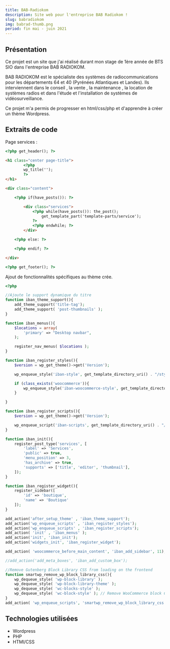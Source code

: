 ```yaml
---
title: BAB-Radiokom
description: Site web pour l'entreprise BAB Radiokom !
slug: babradiokom
img: babrad-thumb.png
period: fin mai - juin 2021
---
```


## Présentation

Ce projet est un site que j'ai réalisé durant mon stage de 1ère année de BTS SIO dans l'entreprise BAB RADIOKOM.

BAB RADIOKOM est le spécialiste des systèmes de radiocommunications pour les départements 64 et 40 (Pyrénées Atlantiques et Landes).
Ils interviennent dans le conseil , la vente , la maintenance , la location de systèmes radios et dans l'étude et l'installation de systèmes de vidéosurveillance.

Ce projet m'a permis de progresser en html/css/php et d'apprendre à créer un thème Wordpress.

## Extraits de code 

Page services :

```html
<?php get_header(); ?>

<h1 class="center page-title">
        <?php
        wp_title('');
        ?>
</h1>

<div class="content">

    <?php if(have_posts()): ?>

        <div class="services">
            <?php while(have_posts()): the_post();
                get_template_part('template-parts/service');
            ?>
            <?php endwhile; ?>
        </div>

    <?php else: ?>

    <?php endif; ?>

</div>

<?php get_footer(); ?>

```

Ajout de fonctionnalités spécifiques au thème crée.
```php
<?php 

//Ajoute le support dynamique du titre
function iban_theme_support(){
    add_theme_support('title-tag');
    add_theme_support( 'post-thumbnails' );    
}

function iban_menus(){
    $locations = array(
        'primary' => "Desktop navbar",
    );

    register_nav_menus( $locations );
}

function iban_register_styles(){
    $version = wp_get_theme()->get('Version');

    wp_enqueue_style('iban-style', get_template_directory_uri() . "/style.css" , array() , 1.0, 'all');

    if (class_exists('woocommerce')){
        wp_enqueue_style('iban-woocommerce-style', get_template_directory_uri().'/assets/css/woocommerce.css', array('woocommerce-general'));
    }

}

function iban_register_scripts(){
    $version = wp_get_theme()->get('Version');

    wp_enqueue_script('iban-scripts', get_template_directory_uri() . "/main.js" , array());
}

function iban_init(){
    register_post_type('services', [
        'label' => 'Services',
        'public' => true,
        'menu_position' => 3,
        'has_archive' => true,
        'supports' => ['title', 'editor', 'thumbnail'],
    ]);
}

function iban_register_widget(){
    register_sidebar([
        'id' => 'boutique',
        'name' => 'Boutique'
    ]);
}

add_action('after_setup_theme' , 'iban_theme_support');
add_action('wp_enqueue_scripts' , 'iban_register_styles');
add_action('wp_enqueue_scripts' , 'iban_register_scripts');
add_action( 'init' , 'iban_menus' );
add_action('init', 'iban_init');
add_action('widgets_init', 'iban_register_widget');

add_action( 'woocommerce_before_main_content', 'iban_add_sidebar', 11);

//add_action('add_meta_boxes', 'iban_add_custom_box');

//Remove Gutenberg Block Library CSS from loading on the frontend
function smartwp_remove_wp_block_library_css(){
    wp_dequeue_style( 'wp-block-library' );
    wp_dequeue_style( 'wp-block-library-theme' );
	wp_dequeue_style( 'wc-blocks-style' );
	wp_dequeue_style( 'wc-block-style' ); // Remove WooCommerce block CSS
} 
add_action( 'wp_enqueue_scripts', 'smartwp_remove_wp_block_library_css', 100 );
```


## Technologies utilisées

- Wordpress
- PHP
- HTMl/CSS
